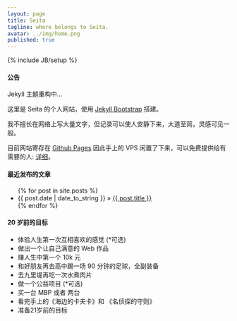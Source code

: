 ```yaml
---
layout: page
title: Seita
tagline: where belongs to Seita.
avatar: ../img/home.png
published: true
---
```


{% include JB/setup %}

<div class="bs-callout bs-callout-info">
<h4>公告</h4><p>Jekyll 主题重构中...</p>
</div>

这里是 Seita 的个人网站，使用 [Jekyll Bootstrap](http://jekyllbootstrap.com) 搭建。
 

我不擅长在网络上写大量文字，但记录可以使人安静下来，大道至简，灵感可见一般。

目前网站寄存在 [Github Pages](https://pages.github.com) 因此手上的 VPS 闲置了下来，可以免费提供给有需要的人: [详细](/vps.html)。


#### 最近发布的文章

<ul class="posts">
  {% for post in site.posts %}
    <li><span>{{ post.date | date_to_string }}</span> &raquo; <a href="{{ BASE_PATH }}{{ post.url }}">{{ post.title }}</a></li>
  {% endfor %}
</ul>

#### 20 岁前的目标

<ul>
	<li>体验人生第一次互相喜欢的感觉 (*可选)</li>
	<li>做出一个让自己满意的 Web 作品</li>
	<li>赚人生中第一个 10k 元</li>
	<li>和好朋友再去高中踢一场 90 分钟的足球，全副装备</li>
	<li>去九里堤再吃一次水煮肉片</li>
	<li>做一个公益项目 (*可选)</li>
	<li>买一台 MBP 或者 两台</li>
	<li>看完手上的《海边的卡夫卡》和 《名侦探的守则》</li>
	<li>准备21岁前的目标</li>

</ul>